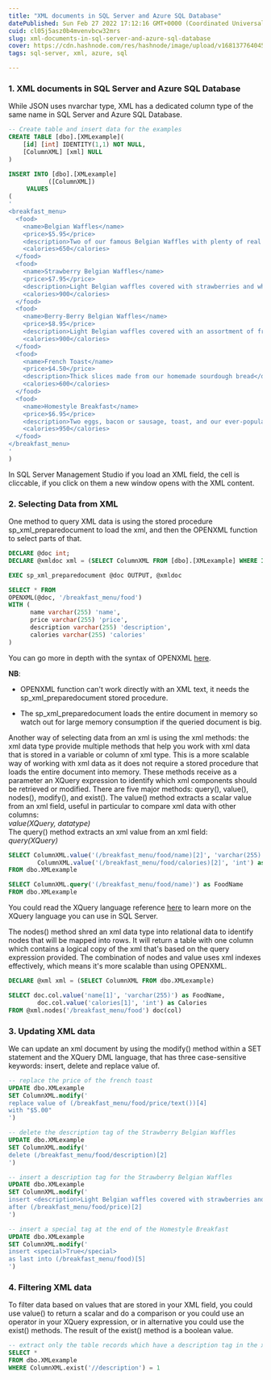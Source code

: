 ```yaml
---
title: "XML documents in SQL Server and Azure SQL Database"
datePublished: Sun Feb 27 2022 17:12:16 GMT+0000 (Coordinated Universal Time)
cuid: cl05j5asz0b4mvenvbcw32mrs
slug: xml-documents-in-sql-server-and-azure-sql-database
cover: https://cdn.hashnode.com/res/hashnode/image/upload/v1681377640451/48c94dfd-7d98-430e-aa68-93cd8db06bc3.png
tags: sql-server, xml, azure, sql

---
```


### 1\. XML documents in SQL Server and Azure SQL Database

While JSON uses nvarchar type, XML has a dedicated column type of the same name in SQL Server and Azure SQL Database.

```sql
-- Create table and insert data for the examples
CREATE TABLE [dbo].[XMLexample](
	[id] [int] IDENTITY(1,1) NOT NULL,
	[ColumnXML] [xml] NULL
)

INSERT INTO [dbo].[XMLexample]
           ([ColumnXML])
     VALUES
(
'
<breakfast_menu>
  <food>
    <name>Belgian Waffles</name>
    <price>$5.95</price>
    <description>Two of our famous Belgian Waffles with plenty of real maple syrup</description>
    <calories>650</calories>
  </food>
  <food>
    <name>Strawberry Belgian Waffles</name>
    <price>$7.95</price>
    <description>Light Belgian waffles covered with strawberries and whipped cream</description>
    <calories>900</calories>
  </food>
  <food>
    <name>Berry-Berry Belgian Waffles</name>
    <price>$8.95</price>
    <description>Light Belgian waffles covered with an assortment of fresh berries and whipped cream</description>
    <calories>900</calories>
  </food>
  <food>
    <name>French Toast</name>
    <price>$4.50</price>
    <description>Thick slices made from our homemade sourdough bread</description>
    <calories>600</calories>
  </food>
  <food>
    <name>Homestyle Breakfast</name>
    <price>$6.95</price>
    <description>Two eggs, bacon or sausage, toast, and our ever-popular hash browns</description>
    <calories>950</calories>
  </food>
</breakfast_menu>
'
)
```

In SQL Server Management Studio if you load an XML field, the cell is cliccable, if you click on them a new window opens with the XML content.

### 2\. Selecting Data from XML

One method to query XML data is using the stored procedure sp\_xml\_preparedocument to load the xml, and then the OPENXML function to select parts of that.

```sql
DECLARE @doc int;
DECLARE @xmldoc xml = (SELECT ColumnXML FROM [dbo].[XMLexample] WHERE Id = 1)

EXEC sp_xml_preparedocument @doc OUTPUT, @xmldoc 

SELECT * FROM
OPENXML(@doc, '/breakfast_menu/food')
WITH (
	  name varchar(255) 'name',
	  price varchar(255) 'price',
	  description varchar(255) 'description',
	  calories varchar(255) 'calories'
)
```

You can go more in depth with the syntax of OPENXML [here](https://docs.microsoft.com/en-us/sql/t-sql/functions/openxml-transact-sql?view=sql-server-ver15).

**NB**:

* OPENXML function can't work directly with an XML text, it needs the sp\_xml\_preparedocument stored procedure.
    
* The sp\_xml\_preparedocument loads the entire document in memory so watch out for large memory consumption if the queried document is big.
    

Another way of selecting data from an xml is using the xml methods: the xml data type provide multiple methods that help you work with xml data that is stored in a variable or column of xml type. This is a more scalable way of working with xml data as it does not require a stored procedure that loads the entire document into memory. These methods receive as a parameter an XQuery expression to identify which xml components should be retrieved or modified. There are five major methods: query(), value(), nodes(), modify(), and exist(). The value() method extracts a scalar value from an xml field, useful in particular to compare xml data with other columns:  
*value(XQuery, datatype)*  
The query() method extracts an xml value from an xml field:  
*query(XQuery)*

```sql
SELECT ColumnXML.value('(/breakfast_menu/food/name)[2]', 'varchar(255)') as FoodName,
		ColumnXML.value('(/breakfast_menu/food/calories)[2]', 'int') as Calories
FROM dbo.XMLexample

SELECT ColumnXML.query('(/breakfast_menu/food/name)') as FoodName
FROM dbo.XMLexample
```

You could read the XQuery language reference [here](https://docs.microsoft.com/en-us/sql/xquery/xquery-expressions?view=sql-server-ver15) to learn more on the XQuery language you can use in SQL Server.

The nodes() method shred an xml data type into relational data to identify nodes that will be mapped into rows. It will return a table with one column which contains a logical copy of the xml that's based on the query expression provided. The combination of nodes and value uses xml indexes effectively, which means it's more scalable than using OPENXML.

```sql
DECLARE @xml xml = (SELECT ColumnXML FROM dbo.XMLexample)

SELECT doc.col.value('name[1]', 'varchar(255)') as FoodName,
		doc.col.value('calories[1]', 'int') as Calories
FROM @xml.nodes('/breakfast_menu/food') doc(col)
```

### 3\. Updating XML data

We can update an xml document by using the modify() method within a SET statement and the XQuery DML language, that has three case-sensitive keywords: insert, delete and replace value of.

```sql
-- replace the price of the french toast
UPDATE dbo.XMLexample
SET ColumnXML.modify('
replace value of (/breakfast_menu/food/price/text())[4]
with "$5.00"
')

-- delete the description tag of the Strawberry Belgian Waffles
UPDATE dbo.XMLexample
SET ColumnXML.modify('
delete (/breakfast_menu/food/description)[2]
')

-- insert a description tag for the Strawberry Belgian Waffles
UPDATE dbo.XMLexample
SET ColumnXML.modify('
insert <description>Light Belgian waffles covered with strawberries and whipped cream</description>   
after (/breakfast_menu/food/price)[2] 
')

-- insert a special tag at the end of the Homestyle Breakfast
UPDATE dbo.XMLexample
SET ColumnXML.modify('
insert <special>True</special>   
as last into (/breakfast_menu/food)[5] 
')
```

### 4\. Filtering XML data

To filter data based on values that are stored in your XML field, you could use value() to return a scalar and do a comparison or you could use an operator in your XQuery expression, or in alternative you could use the exist() methods. The result of the exist() method is a boolean value.

```sql
-- extract only the table records which have a description tag in the xml
SELECT *
FROM dbo.XMLexample
WHERE ColumnXML.exist('//description') = 1
```